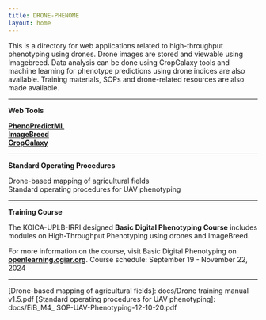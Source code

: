```yaml
---
title: DRONE-PHENOME
layout: home
---
```


This is a directory for web applications related to high-throughput phenotyping using drones. Drone images are stored and viewable using Imagebreed. Data analysis can be done using CropGalaxy tools and machine learning for phenotype predictions using drone indices are also available. Training materials, SOPs and drone-related resources are also made available.

---

**Web Tools**<br>

**[PhenoPredictML]**<br>
**[ImageBreed]**<br>
**[CropGalaxy]**<br>

---

**Standard Operating Procedures**<br>

Drone-based mapping of agricultural fields<br>
Standard operating procedures for UAV phenotyping<br>

---

**Training Course**<br>

The KOICA-UPLB-IRRI designed **Basic Digital Phenotyping Course** includes modules on High-Throughput Phenotyping using drones and ImageBreed. <br>

For more information on the course, visit Basic Digital Phenotyping on **[openlearning.cgiar.org]**. Course schedule: September 19 - November 22, 2024<br>

---

[PhenoPredictML]: https://high-throuhghput-phenotyping.streamlit.app/
[ImageBreed]: http://18.138.161.175:8080/
[CropGalaxy]: http://cropgalaxy.excellenceinbreeding.org/
[openlearning.cgiar.org]: https://openlearning.cgiar.org/
[Drone-based mapping of agricultural fields]: docs/Drone training manual v1.5.pdf
[Standard operating procedures for UAV phenotyping]: docs/EiB_M4_ SOP-UAV-Phenotyping-12-10-20.pdf
